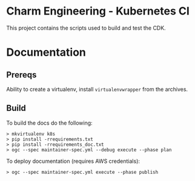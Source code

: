 # Charm Engineering - Kubernetes CI

This project contains the scripts used to build and test the CDK.

# Documentation

## Prereqs

Ability to create a virtualenv, install `virtualenvwrapper` from the archives.

## Build

To build the docs do the following:

```
> mkvirtualenv k8s
> pip install -rrequirements.txt
> pip install -rrequirements_doc.txt
> ogc --spec maintainer-spec.yml --debug execute --phase plan
```

To deploy documentation (requires AWS credentials):

```
> ogc --spec maintainer-spec.yml execute --phase publish
```
